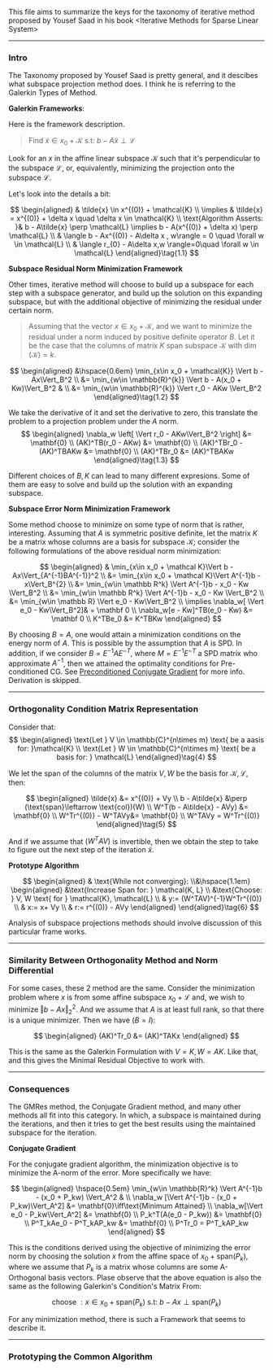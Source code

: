 This file aims to summarize the keys for the taxonomy of iterative method proposed by Yousef Saad in his book \<Iterative Methods for Sparse Linear System\>

---
### **Intro**

The Taxonomy proposed by Yousef Saad is pretty general, and it descibes what subspace projection method does. I think he is referring to the Galerkin Types of Method. 

**Galerkin Frameworks**: 

Here is the framework description. 


> Find $\tilde{x} \in x_0 + \mathcal{K} \text{ s.t: } b - A\tilde{x} \perp \mathcal{L}$

Look for an $x$ in the affine linear subspace $\mathcal{K}$ such that it's perpendicular to the subspace $\mathcal{L}$, or, equivalently, minimizing the projection onto the subspace $\mathcal{L}$. 

Let's look into the details a bit: 

$$
\begin{aligned}
    & \tilde{x} \in x^{(0)} + \mathcal{K}
    \\
    \implies & 
    \tilde{x} = x^{(0)} + \delta x \quad \delta x \in \mathcal{K}
    \\
    \text{Algorithm Asserts: }& 
    b - A\tilde{x} \perp \mathcal{L} \implies b - A(x^{(0)} + \delta x) \perp \mathcal{L}
    \\
    & \langle b - Ax^{(0)} - A\delta x , w\rangle = 0 \quad \forall w \in \mathcal{L}
   \\
    & \langle r_{0} - A\delta x,w \rangle=0\quad \forall w \in \mathcal{L}
\end{aligned}\tag{1.1}
$$

**Subspace Residual Norm Minimization Framework**

Other times, iterative method will choose to build up a subspace for each step with a subspace generator, and build up the solution on this expanding subspace, but with the additional objective of minimizing the residual under certain norm. 

> Assuming that the vector $x\in x_0 + \mathcal{K}$, and we want to minimize the residual under a norm induced by positive definite operator $B$. Let it be the case that the columns of matrix $K$ span subspace $\mathcal{K}$ with $\dim(\mathcal K) = k$. 

$$
\begin{aligned}
    &\hspace{0.6em} \min_{x\in x_0 + \mathcal{K}} \Vert b - Ax\Vert_B^2 
    \\
    &= \min_{w\in \mathbb{R}^{k}} 
    \Vert b - A(x_0 + Kw)\Vert_B^2 & 
    \\
    &= \min_{w\in \mathbb{R}^{k}} 
    \Vert 
        r_0 - AKw
    \Vert_B^2
\end{aligned}\tag{1.2}
$$

We take the derivative of it and set the derivative to zero, this translate the problem to a projection problem under the $A$ norm. 
$$
\begin{aligned}
    \nabla_w \left[
        \Vert r_0 - AKw\Vert_B^2
    \right] &= \mathbf{0}
    \\
    (AK)^TB(r_0 - AKw) &= \mathbf{0}
    \\
    (AK)^TBr_0 - (AK)^TBAKw &= \mathbf{0}
    \\
    (AK)^TBr_0 &= (AK)^TBAKw
\end{aligned}\tag{1.3}
$$

Different choices of $B, K$ can lead to many different expresions. Some of them are easy to solve and build up the solution with an expanding subspace. 


**Subspace Error Norm Minimization Framework**

Some method choose to minimize on some type of norm that is rather, interesting. Assuming that $A$ is symmetric positive definite, let the matrix $K$ be a matrix whose columns are a basis for subspace $\mathcal K$; consider the following formulations of the above residual norm minimization: 

$$
\begin{aligned}
    & \min_{x\in x_0 + \mathcal K}\Vert b - Ax\Vert_{A^{-1}BA^{-1}}^2
    \\
    &= 
    \min_{x\in x_0 + \mathcal K}\Vert A^{-1}b - x\Vert_B^{2}
    \\
    &= 
    \min_{w\in \mathbb R^k} \Vert 
        A^{-1}b - x_0 - Kw
    \Vert_B^2
    \\
    &= 
    \min_{w\in \mathbb R^k} \Vert 
        A^{-1}b - x_0 - Kw
    \Vert_B^2
    \\
    &= \min_{w\in \mathbb R} \Vert e_0 - Kw\Vert_B^2
    \\
    \implies \nabla_w[ \Vert e_0 - Kw\Vert_B^2]& = \mathbf 0
    \\
    \nabla_w[e - Kw]^TB(e_0 - Kw) &= \mathbf 0
    \\
    K^TBe_0 &= K^TBKw
\end{aligned}
$$

By choosing $B = A$, one would attain a minimization conditions on the energy norm of $A$. This is possible by the assumption that $A$ is SPD. In addition, if we consider $B = E^{-1}AE^{-T}$, where $M = E^{-1}E^{-T}$ a SPD matrix who approximate $A^{-1}$, then we attained the optimality conditions for Pre-conditioned CG. See [Preconditioned Conjugate Gradient](Preconditioned%20Conjugate%20Gradient.md) for more info. Derivation is skipped. 

---
### **Orthogonality Condition Matrix Representation**

Consider that: 
$$
\begin{aligned}
\text{Let } V \in \mathbb{C}^{n\times m} \text{ be a aasis for: }\mathcal{K}
\\
\text{Let } W \in \mathbb{C}^{n\times m} \text{ be a basis for: } \mathcal{L}
\end{aligned}\tag{4}
$$

We let the span of the columns of the matrix $V, W$ be the basis for $\mathcal{K}, \mathcal{L}$, then: 

$$
\begin{aligned}
    \tilde{x} &= x^{(0)} + Vy
    \\
    b - A\tilde{x}  &\perp (\text{span}\leftarrow \text{col})(W)
    \\
    W^T(b - A\tilde{x} - AVy) &= \mathbf{0}
    \\
    W^Tr^{(0)} - W^TAVy&= \mathbf{0}
    \\
    W^TAVy = W^Tr^{(0)}
\end{aligned}\tag{5}
$$

And if we assume that $(W^TAV)$ is invertible, then we obtain the step to take to figure out the next step of the iteration $\tilde{x}$. 

**Prototype Algorithm**

$$
\begin{aligned}
    & \text{While not converging}: 
    \\&\hspace{1.1em}
            \begin{aligned}
            &\text{Increase Span for: } \mathcal{K, L}
            \\
            &\text{Choose: } V, W \text{ for } \mathcal{K}, \mathcal{L}
            \\
            & y:= (W^TAV)^{-1}W^Tr^{(0)}
            \\
            & x:= x+ Vy
            \\
            & r:= r^{(0)} - AVy
        \end{aligned}
\end{aligned}\tag{6}
$$

Analysis of subspace projections methods should involve discussion of this particular frame works. 



---
### **Similarity Between Orthogonality Method and Norm Differential**

For some cases, these 2 method are the same. Consider the minimization problem where $x$ is from some affine subspace $x_0 + \mathcal{L}$ and, we wish to minimize $\Vert b - Ax\Vert_2^2$. And we assume that $A$ is at least full rank, so that there is a unique minimizer. Then we have ($B = I$): 

$$
\begin{aligned}
    (AK)^Tr_0 &= (AK)^TAKx
\end{aligned}
$$

This is the same as the Galerkin Formulation with $V = K, W = AK$. Like that, and this gives the Minimal Residual Objective to work with. 

---
### **Consequences**

The GMRes method, the Conjugate Gradient method, and many other methods all fit into this category. In which, a subspace is maintained during the iterations, and then it tries to get the best results using the maintained subspace for the iteration. 

**Conjugate Gradient**

For the conjugate gradient algorithm, the minimization objective is to minimize the A-norm of the error. More specifically we have: 

$$
\begin{aligned}
    \hspace{0.5em}
    \min_{w\in \mathbb{R}^k} 
    \Vert 
        A^{-1}b - (x_0 + P_kw)
    \Vert_A^2 & 
    \\
    \nabla_w [\Vert A^{-1}b - (x_0 + P_kw)\Vert_A^2] &= \mathbf{0}\iff\text{Minimum Attained}
    \\
    \nabla_w[\Vert e_0 - P_kw\Vert_A^2] &= \mathbf{0}
    \\
    P_k^T(A(e_0 - P_kw)) &= \mathbf{0}
    \\
    P^T_kAe_0 - P^T_kAP_kw &= \mathbf{0}
    \\
    P^Tr_0 = P^T_kAP_kw
\end{aligned} 
$$

This is the conditions derived using the objective of minimizing the error norm by choosing the solution $x$ from the affine space of $x_0 + \text{span}(P_k)$, where we assume that $P_k$ is a matrix whose columns are some A-Orthogonal basis vectors. Plase observe that the above equation is also the same as the following Galerkin's Condition's Matrix From: 

$$
\text{choose }:  x\in x_0 + \text{span}(P_k) \text{ s.t: }  
b - Ax \perp \text{span}(P_k)
$$

For any minimization method, there is such a Framework that seems to describe it.  


---
### **Prototyping the Common Algorithm**






